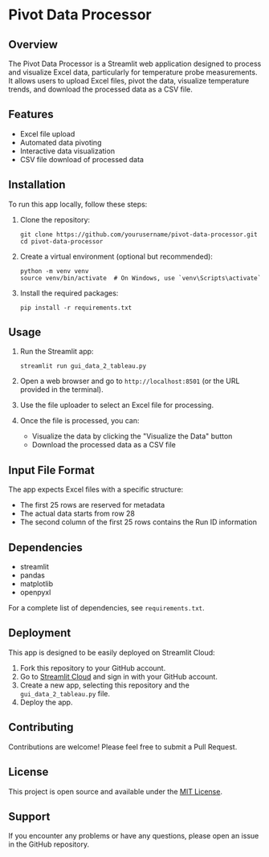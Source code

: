 # Pivot Data Processor

## Overview

The Pivot Data Processor is a Streamlit web application designed to process and visualize Excel data, particularly for temperature probe measurements. It allows users to upload Excel files, pivot the data, visualize temperature trends, and download the processed data as a CSV file.

## Features

- Excel file upload
- Automated data pivoting
- Interactive data visualization
- CSV file download of processed data

## Installation

To run this app locally, follow these steps:

1. Clone the repository:
   ```
   git clone https://github.com/yourusername/pivot-data-processor.git
   cd pivot-data-processor
   ```

2. Create a virtual environment (optional but recommended):
   ```
   python -m venv venv
   source venv/bin/activate  # On Windows, use `venv\Scripts\activate`
   ```

3. Install the required packages:
   ```
   pip install -r requirements.txt
   ```

## Usage

1. Run the Streamlit app:
   ```
   streamlit run gui_data_2_tableau.py
   ```

2. Open a web browser and go to `http://localhost:8501` (or the URL provided in the terminal).

3. Use the file uploader to select an Excel file for processing.

4. Once the file is processed, you can:
   - Visualize the data by clicking the "Visualize the Data" button
   - Download the processed data as a CSV file

## Input File Format

The app expects Excel files with a specific structure:
- The first 25 rows are reserved for metadata
- The actual data starts from row 28
- The second column of the first 25 rows contains the Run ID information

## Dependencies

- streamlit
- pandas
- matplotlib
- openpyxl

For a complete list of dependencies, see `requirements.txt`.

## Deployment

This app is designed to be easily deployed on Streamlit Cloud:

1. Fork this repository to your GitHub account.
2. Go to [Streamlit Cloud](https://streamlit.io/cloud) and sign in with your GitHub account.
3. Create a new app, selecting this repository and the `gui_data_2_tableau.py` file.
4. Deploy the app.

## Contributing

Contributions are welcome! Please feel free to submit a Pull Request.

## License

This project is open source and available under the [MIT License](LICENSE).

## Support

If you encounter any problems or have any questions, please open an issue in the GitHub repository.
